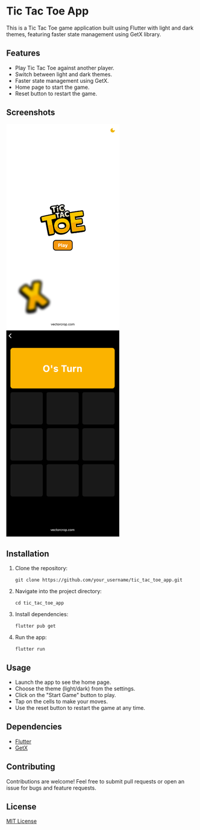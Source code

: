 # Tic Tac Toe App

This is a Tic Tac Toe game application built using Flutter with light and dark themes, featuring faster state management using GetX library.

## Features

- Play Tic Tac Toe against another player.
- Switch between light and dark themes.
- Faster state management using GetX.
- Home page to start the game.
- Reset button to restart the game.

## Screenshots

<img src="screenshots/screenshot1.png" width="300"> <img src="screenshots/screenshot2.png" width="300">


## Installation

1. Clone the repository:

   ```
   git clone https://github.com/your_username/tic_tac_toe_app.git
   ```

2. Navigate into the project directory:

   ```
   cd tic_tac_toe_app
   ```

3. Install dependencies:

   ```
   flutter pub get
   ```

4. Run the app:

   ```
   flutter run
   ```

## Usage

- Launch the app to see the home page.
- Choose the theme (light/dark) from the settings.
- Click on the "Start Game" button to play.
- Tap on the cells to make your moves.
- Use the reset button to restart the game at any time.

## Dependencies

- [Flutter](https://flutter.dev/)
- [GetX](https://pub.dev/packages/get)

## Contributing

Contributions are welcome! Feel free to submit pull requests or open an issue for bugs and feature requests.

## License

[MIT License](LICENSE)
